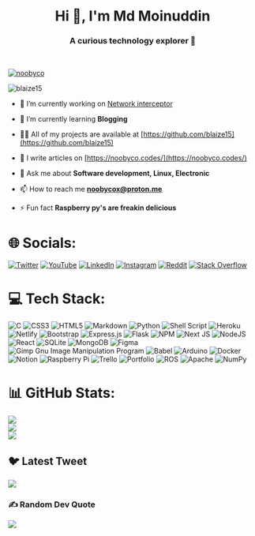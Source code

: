 <h1 align="center">Hi 👋, I'm Md Moinuddin</h1>
<h3 align="center">A curious technology explorer 🎈</h3>

<br>

<p align="left"> <a href="https://twitter.com/noobyco" target="blank"><img src="https://img.shields.io/twitter/follow/noobyco?logo=twitter&style=for-the-badge" alt="noobyco" /></a> </p>

<p align="left"> <img src="https://komarev.com/ghpvc/?username=blaize15&label=Profile%20views&color=0e75b6&style=flat" alt="blaize15" /> </p>



- 🔭 I’m currently working on [Network interceptor](https://github.com/Blaize15/network-interceptor)

- 🌱 I’m currently learning **Blogging**

- 👨‍💻 All of my projects are available at [https://github.com/blaize15](https://github.com/blaize15)

- 📝 I write articles on [https://noobyco.codes/](https://noobyco.codes/)

- 💬 Ask me about **Software development, Linux, Electronic**

- 📫 How to reach me **noobycox@proton.me**

- ⚡ Fun fact **Raspberry py's are freakin delicious**



# 🌐 Socials:
[![Twitter](https://img.shields.io/badge/Twitter-%231DA1F2.svg?logo=Twitter&logoColor=white)](https://twitter.com/noobyco) [![YouTube](https://img.shields.io/badge/YouTube-%23FF0000.svg?logo=YouTube&logoColor=white)](https://youtube.com/@noobyco1630) [![LinkedIn](https://img.shields.io/badge/LinkedIn-%230077B5.svg?logo=linkedin&logoColor=white)](https://linkedin.com/in/md-moinuddin-ab13a1203) [![Instagram](https://img.shields.io/badge/Instagram-%23E4405F.svg?logo=Instagram&logoColor=white)](https://instagram.com/noobyco) [![Reddit](https://img.shields.io/badge/Reddit-%23FF4500.svg?logo=Reddit&logoColor=white)](https://reddit.com/user/noobyco) [![Stack Overflow](https://img.shields.io/badge/-Stackoverflow-FE7A16?logo=stack-overflow&logoColor=white)](https://stackoverflow.com/users/16242569/noobyco) 

# 💻 Tech Stack:
![C](https://img.shields.io/badge/c-%2300599C.svg?style=for-the-badge&logo=c&logoColor=white) ![CSS3](https://img.shields.io/badge/css3-%231572B6.svg?style=for-the-badge&logo=css3&logoColor=white) ![HTML5](https://img.shields.io/badge/html5-%23E34F26.svg?style=for-the-badge&logo=html5&logoColor=white) ![Markdown](https://img.shields.io/badge/markdown-%23000000.svg?style=for-the-badge&logo=markdown&logoColor=white) ![Python](https://img.shields.io/badge/python-3670A0?style=for-the-badge&logo=python&logoColor=ffdd54) ![Shell Script](https://img.shields.io/badge/shell_script-%23121011.svg?style=for-the-badge&logo=gnu-bash&logoColor=white) ![Heroku](https://img.shields.io/badge/heroku-%23430098.svg?style=for-the-badge&logo=heroku&logoColor=white) ![Netlify](https://img.shields.io/badge/netlify-%23000000.svg?style=for-the-badge&logo=netlify&logoColor=#00C7B7) ![Bootstrap](https://img.shields.io/badge/bootstrap-%23563D7C.svg?style=for-the-badge&logo=bootstrap&logoColor=white) ![Express.js](https://img.shields.io/badge/express.js-%23404d59.svg?style=for-the-badge&logo=express&logoColor=%2361DAFB) ![Flask](https://img.shields.io/badge/flask-%23000.svg?style=for-the-badge&logo=flask&logoColor=white) ![NPM](https://img.shields.io/badge/NPM-%23000000.svg?style=for-the-badge&logo=npm&logoColor=white) ![Next JS](https://img.shields.io/badge/Next-black?style=for-the-badge&logo=next.js&logoColor=white) ![NodeJS](https://img.shields.io/badge/node.js-6DA55F?style=for-the-badge&logo=node.js&logoColor=white) ![React](https://img.shields.io/badge/react-%2320232a.svg?style=for-the-badge&logo=react&logoColor=%2361DAFB) ![SQLite](https://img.shields.io/badge/sqlite-%2307405e.svg?style=for-the-badge&logo=sqlite&logoColor=white) ![MongoDB](https://img.shields.io/badge/MongoDB-%234ea94b.svg?style=for-the-badge&logo=mongodb&logoColor=white) 	![Figma](https://img.shields.io/badge/figma-%23F24E1E.svg?style=for-the-badge&logo=figma&logoColor=white) ![Gimp Gnu Image Manipulation Program](https://img.shields.io/badge/Gimp-657D8B?style=for-the-badge&logo=gimp&logoColor=FFFFFF) ![Babel](https://img.shields.io/badge/Babel-F9DC3e?style=for-the-badge&logo=babel&logoColor=black) ![Arduino](https://img.shields.io/badge/-Arduino-00979D?style=for-the-badge&logo=Arduino&logoColor=white) ![Docker](https://img.shields.io/badge/docker-%230db7ed.svg?style=for-the-badge&logo=docker&logoColor=white) ![Notion](https://img.shields.io/badge/Notion-%23000000.svg?style=for-the-badge&logo=notion&logoColor=white) ![Raspberry Pi](https://img.shields.io/badge/-RaspberryPi-C51A4A?style=for-the-badge&logo=Raspberry-Pi) ![Trello](https://img.shields.io/badge/Trello-%23026AA7.svg?style=for-the-badge&logo=Trello&logoColor=white) ![Portfolio](https://img.shields.io/badge/Portfolio-%23000000.svg?style=for-the-badge&logo=firefox&logoColor=#FF7139) ![ROS](https://img.shields.io/badge/ros-%230A0FF9.svg?style=for-the-badge&logo=ros&logoColor=white) ![Apache](https://img.shields.io/badge/apache-%23D42029.svg?style=for-the-badge&logo=apache&logoColor=white) ![NumPy](https://img.shields.io/badge/numpy-%23013243.svg?style=for-the-badge&logo=numpy&logoColor=white)
# 📊 GitHub Stats:
![](https://github-readme-stats.vercel.app/api?username=blaize15&theme=react&hide_border=true&include_all_commits=true&count_private=true)<br/>
![](https://github-readme-streak-stats.herokuapp.com/?user=blaize15&theme=react&hide_border=true)<br/>
![](https://github-readme-stats.vercel.app/api/top-langs/?username=blaize15&theme=react&hide_border=true&include_all_commits=true&count_private=true&layout=compact)

## 🐦 Latest Tweet
[![](https://gtce.itsvg.in/api?username=noobyco)](https://github.com/VishwaGauravIn/github-twitter-card-embed)

### ✍️ Random Dev Quote
![](https://quotes-github-readme.vercel.app/api?type=horizontal&theme=radical)

